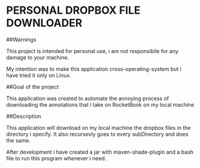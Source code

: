 # PERSONAL DROPBOX FILE DOWNLOADER



##Warnings

This project is intended for personal use, i am not responsibile for any damage to your machine.

My intention was to make this application cross-operating-system but i have tried it only on Linux.


##Goal of the project

This application was created to automate the annoying process of downloading the annotations that i take on RocketBook on my local machine


##Description

This application will download on my local machine the dropbox files in the directory i specify. It also recursevly goes to every subDirectory and does the same.

After development i have created a jar with maven-shade-plugin and a bash file to run this program whenever i need.
